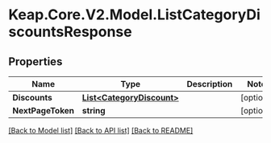 # Keap.Core.V2.Model.ListCategoryDiscountsResponse

## Properties

Name | Type | Description | Notes
------------ | ------------- | ------------- | -------------
**Discounts** | [**List&lt;CategoryDiscount&gt;**](CategoryDiscount.md) |  | [optional] 
**NextPageToken** | **string** |  | [optional] 

[[Back to Model list]](../README.md#documentation-for-models) [[Back to API list]](../README.md#documentation-for-api-endpoints) [[Back to README]](../README.md)

